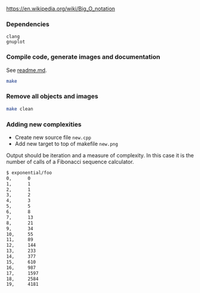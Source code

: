 https://en.wikipedia.org/wiki/Big_O_notation

### Dependencies
```
clang
gnuplot
```

### Compile code, generate images and documentation
See [readme.md](readme.md).
```bash
make
```

### Remove all objects and images
```bash
make clean
```

### Adding new complexities
- Create new source file ```new.cpp```
- Add new target to top of makefile ```new.png```

Output should be iteration and a measure of complexity. In this case it is the
number of calls of a Fibonacci sequence calculator.

```bash
$ exponential/foo
0,      0
1,      1
2,      1
3,      2
4,      3
5,      5
6,      8
7,      13
8,      21
9,      34
10,     55
11,     89
12,     144
13,     233
14,     377
15,     610
16,     987
17,     1597
18,     2584
19,     4181

```
